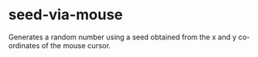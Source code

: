# seed-via-mouse

Generates a random number using a seed obtained from the x and y co-ordinates of the mouse cursor.
